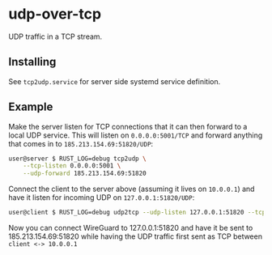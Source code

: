 # udp-over-tcp

UDP traffic in a TCP stream.

## Installing

See `tcp2udp.service` for server side systemd service definition.

## Example

Make the server listen for TCP connections that it can then forward to a local UDP service.
This will listen on `0.0.0.0:5001/TCP` and forward anything that
comes in to `185.213.154.69:51820/UDP`:
```bash
user@server $ RUST_LOG=debug tcp2udp \
    --tcp-listen 0.0.0.0:5001 \
    --udp-forward 185.213.154.69:51820
```

Connect the client to the server above (assuming it lives on `10.0.0.1`) and have it listen
for incoming UDP on `127.0.0.1:51820/UDP`:
```bash
user@client $ RUST_LOG=debug udp2tcp --udp-listen 127.0.0.1:51820 --tcp-forward 10.0.0.1:5001
```

Now you can connect WireGuard to 127.0.0.1:51820 and have it be sent to 185.213.154.69:51820
while having the UDP traffic first sent as TCP between `client <-> 10.0.0.1`
